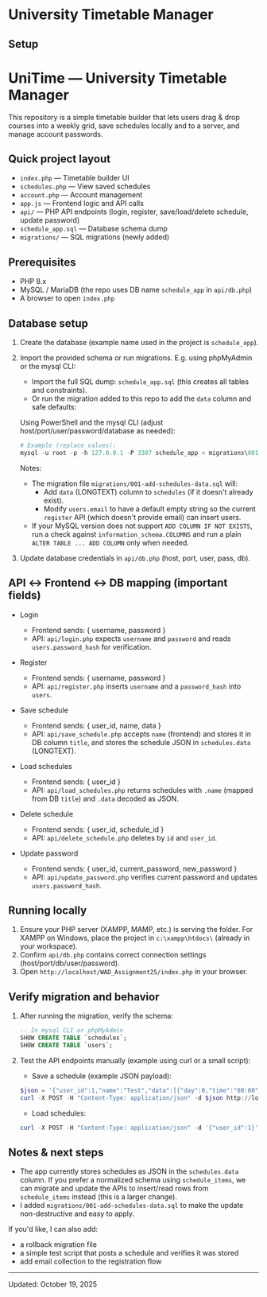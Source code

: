 # University Timetable Manager

## Setup

# UniTime — University Timetable Manager

This repository is a simple timetable builder that lets users drag & drop courses into a weekly grid, save schedules locally and to a server, and manage account passwords.

## Quick project layout
- `index.php` — Timetable builder UI
- `schedules.php` — View saved schedules
- `account.php` — Account management
- `app.js` — Frontend logic and API calls
- `api/` — PHP API endpoints (login, register, save/load/delete schedule, update password)
- `schedule_app.sql` — Database schema dump
- `migrations/` — SQL migrations (newly added)

## Prerequisites
- PHP 8.x
- MySQL / MariaDB (the repo uses DB name `schedule_app` in `api/db.php`)
- A browser to open `index.php`

## Database setup

1. Create the database (example name used in the project is `schedule_app`).

2. Import the provided schema or run migrations. E.g. using phpMyAdmin or the mysql CLI:

      - Import the full SQL dump: `schedule_app.sql` (this creates all tables and constraints).
      - Or run the migration added to this repo to add the `data` column and safe defaults:

      Using PowerShell and the mysql CLI (adjust host/port/user/password/database as needed):

      ```powershell
      # Example (replace values):
      mysql -u root -p -h 127.0.0.1 -P 3307 schedule_app < migrations\001-add-schedules-data.sql
      ```

      Notes:
      - The migration file `migrations/001-add-schedules-data.sql` will:
         - Add `data` (LONGTEXT) column to `schedules` (if it doesn't already exist).
         - Modify `users.email` to have a default empty string so the current `register` API (which doesn't provide email) can insert users.
      - If your MySQL version does not support `ADD COLUMN IF NOT EXISTS`, run a check against `information_schema.COLUMNS` and run a plain `ALTER TABLE ... ADD COLUMN` only when needed.

3. Update database credentials in `api/db.php` (host, port, user, pass, db).

## API ↔ Frontend ↔ DB mapping (important fields)
- Login
   - Frontend sends: { username, password }
   - API: `api/login.php` expects `username` and `password` and reads `users.password_hash` for verification.

- Register
   - Frontend sends: { username, password }
   - API: `api/register.php` inserts `username` and a `password_hash` into `users`.

- Save schedule
   - Frontend sends: { user_id, name, data }
   - API: `api/save_schedule.php` accepts `name` (frontend) and stores it in DB column `title`, and stores the schedule JSON in `schedules.data` (LONGTEXT).

- Load schedules
   - Frontend sends: { user_id }
   - API: `api/load_schedules.php` returns schedules with `.name` (mapped from DB `title`) and `.data` decoded as JSON.

- Delete schedule
   - Frontend sends: { user_id, schedule_id }
   - API: `api/delete_schedule.php` deletes by `id` and `user_id`.

- Update password
   - Frontend sends: { user_id, current_password, new_password }
   - API: `api/update_password.php` verifies current password and updates `users.password_hash`.

## Running locally

1. Ensure your PHP server (XAMPP, MAMP, etc.) is serving the folder. For XAMPP on Windows, place the project in `c:\xampp\htdocs\` (already in your workspace).
2. Confirm `api/db.php` contains correct connection settings (host/port/db/user/password).
3. Open `http://localhost/WAD_Assignment25/index.php` in your browser.

## Verify migration and behavior

1. After running the migration, verify the schema:

      ```sql
      -- In mysql CLI or phpMyAdmin
      SHOW CREATE TABLE `schedules`;
      SHOW CREATE TABLE `users`;
      ```

2. Test the API endpoints manually (example using curl or a small script):

      - Save a schedule (example JSON payload):

      ```powershell
      $json = '{"user_id":1,"name":"Test","data":[{"day":0,"time":"08:00","class":"Math"}]}'
      curl -X POST -H "Content-Type: application/json" -d $json http://localhost/WAD_Assignment25/api/save_schedule.php
      ```

      - Load schedules:

      ```powershell
      curl -X POST -H "Content-Type: application/json" -d '{"user_id":1}' http://localhost/WAD_Assignment25/api/load_schedules.php
      ```

## Notes & next steps
- The app currently stores schedules as JSON in the `schedules.data` column. If you prefer a normalized schema using `schedule_items`, we can migrate and update the APIs to insert/read rows from `schedule_items` instead (this is a larger change).
- I added `migrations/001-add-schedules-data.sql` to make the update non-destructive and easy to apply.

If you'd like, I can also add:
- a rollback migration file
- a simple test script that posts a schedule and verifies it was stored
- add email collection to the registration flow

---
Updated: October 19, 2025
